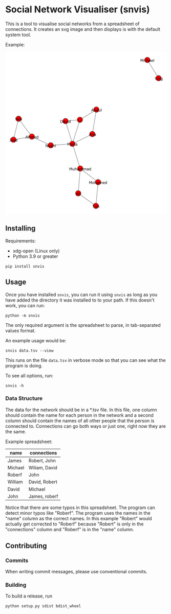 # Social Network Visualiser (snvis)

This is a tool to visualise social networks from a spreadsheet of connections.
It creates an svg image and then displays is with the default system tool.

Example:

![demo image](example/graph.svg)

## Installing

Requirements:
* xdg-open (Linux only)
* Python 3.9 or greater

```
pip install snvis
```

## Usage

Once you have installed `snvis`, you can run it using `snvis` as long as you
have added the directory it was installed to to your path. If this doesn't work,
you can run:

```
python -m snvis
```

The only required argument is the spreadsheet to parse, in tab-separated values
format.

An example usage would be:

```
snvis data.tsv --view
```

This runs on the file `data.tsv` in verbose mode so that you can see what the
program is doing.

To see all options, run:

```
snvis -h
```

### Data Structure

The data for the network should be in a *.tsv file. In this file, one column
should contain the name for each person in the network and a second column
should contain the names of all other people that the person is connected to.
Connections can go both ways or just one, right now they are the same.

Example spreadsheet:

| name    | connections   |
| -----   | ------------- |
| James   | Robert, John  |
| Michael |	Wiliam, David |
| Roberf  | John          |
| William | David, Robert |
| David   | Michael       |
| John    | James, roberf |

Notice that there are some typos in this spreadsheet. The program can detect
minor typos like "Roberf". The program uses the names in the "name" column as
the correct names. In this example "Robert" would actually get corrected to
"Roberf" because "Robert" is only in the "connections" column and "Roberf" is in
the "name" column.

## Contributing

### Commits

When writing commit messages, please use conventional commits.

### Building

To build a release, run

```
python setup.py sdist bdist_wheel
```
